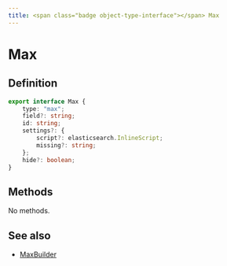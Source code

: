 ```yaml
---
title: <span class="badge object-type-interface"></span> Max
---
```

# <span class="badge object-type-interface"></span> Max

## Definition

```typescript
export interface Max {
	type: "max";
	field?: string;
	id: string;
	settings?: {
		script?: elasticsearch.InlineScript;
		missing?: string;
	};
	hide?: boolean;
}

```
## Methods

No methods.
## See also

 * <span class="badge builder"></span> [MaxBuilder](./builder-MaxBuilder.md)
